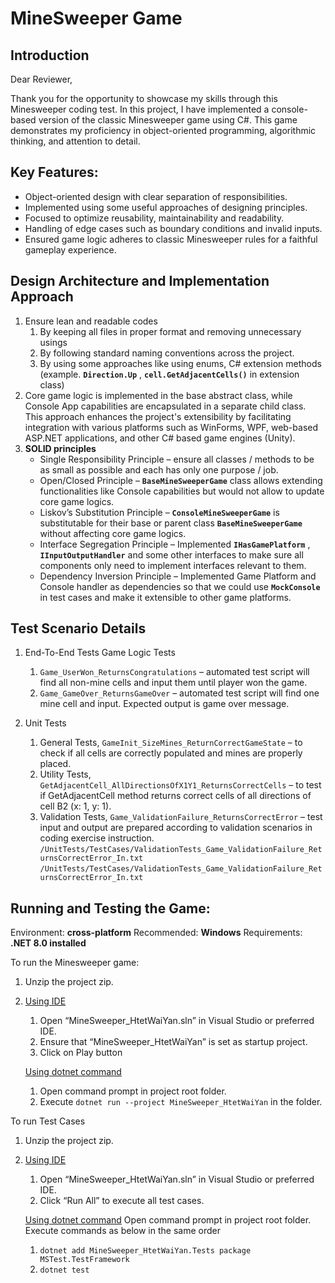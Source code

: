 # MineSweeper Game

## Introduction

Dear Reviewer,

Thank you for the opportunity to showcase my skills through this Minesweeper coding test. In this
project, I have implemented a console-based version of the classic Minesweeper game using C#.
This game demonstrates my proficiency in object-oriented programming, algorithmic thinking, and
attention to detail.

## Key Features:

- Object-oriented design with clear separation of responsibilities.
- Implemented using some useful approaches of designing principles.
- Focused to optimize reusability, maintainability and readability.
- Handling of edge cases such as boundary conditions and invalid inputs.
- Ensured game logic adheres to classic Minesweeper rules for a faithful gameplay experience.

## Design Architecture and Implementation Approach

1. Ensure lean and readable codes
    1. By keeping all files in proper format and removing unnecessary usings
    2. By following standard naming conventions across the project.
    3. By using some approaches like using enums, C# extension methods (example.
       **```Direction.Up```** , **```cell.GetAdjacentCells()```** in extension class)
2. Core game logic is implemented in the base abstract class, while Console App capabilities are
    encapsulated in a separate child class. This approach enhances the project's extensibility by
    facilitating integration with various platforms such as WinForms, WPF, web-based ASP.NET
    applications, and other C# based game engines (Unity).
3. **SOLID principles**
    * Single Responsibility Principle – ensure all classes / methods to be as small as possible and each has
    only one purpose / job.
    * Open/Closed Principle – **```BaseMineSweeperGame```** class allows extending functionalities like Console
      capabilities but would not allow to update core game logics.
    * Liskov’s Substitution Principle – **```ConsoleMineSweeperGame```** is substitutable for their base or parent
    class **```BaseMineSweeperGame```** without affecting core game logics.
    * Interface Segregation Principle – Implemented **```IHasGamePlatform```** , **```IInputOutputHandler```** and some
    other interfaces to make sure all components only need to implement interfaces relevant to them.
    * Dependency Inversion Principle – Implemented Game Platform and Console handler as dependencies
    so that we could use **```MockConsole```** in test cases and make it extensible to other game platforms.


## Test Scenario Details

1. End-To-End Tests
    Game Logic Tests
    1. ```Game_UserWon_ReturnsCongratulations``` – automated test script will find all non-mine
cells and input them until player won the game.
    2. ```Game_GameOver_ReturnsGameOver``` – automated test script will find one mine cell and
input. Expected output is game over message.

2. Unit Tests
    1. General Tests, ```GameInit_SizeMines_ReturnCorrectGameState``` – to check if all cells are correctly populated and mines are properly placed.
    2. Utility Tests, ```GetAdjacentCell_AllDirectionsOfX1Y1_ReturnsCorrectCells``` – to test if GetAdjacentCell method returns correct cells of all directions of cell B2 (x: 1, y: 1).
    3. Validation Tests, ```Game_ValidationFailure_ReturnsCorrectError``` – test input and output are prepared according to validation scenarios in coding exercise instruction.
        ```/UnitTests/TestCases/ValidationTests_Game_ValidationFailure_ReturnsCorrectError_In.txt```
        ```/UnitTests/TestCases/ValidationTests_Game_ValidationFailure_ReturnsCorrectError_In.txt```

## Running and Testing the Game:

Environment: **cross-platform**
Recommended: **Windows**
Requirements: **.NET 8.0 installed**

To run the Minesweeper game:

1. Unzip the project zip.
2. <ins>Using IDE</ins>
    1. Open “MineSweeper_HtetWaiYan.sln” in Visual Studio or preferred IDE.
    2. Ensure that “MineSweeper_HtetWaiYan” is set as startup project.
    3. Click on Play button

    <ins>Using dotnet command</ins>
    1. Open command prompt in project root folder.
    2. Execute ```dotnet run --project MineSweeper_HtetWaiYan``` in the folder.

To run Test Cases

1. Unzip the project zip.
2. <ins>Using IDE</ins>
    1. Open “MineSweeper_HtetWaiYan.sln” in Visual Studio or preferred IDE.
    2. Click “Run All” to execute all test cases.

    <ins>Using dotnet command</ins>
    Open command prompt in project root folder.
    Execute commands as below in the same order
    1. ```dotnet add MineSweeper_HtetWaiYan.Tests package MSTest.TestFramework```
    2. ```dotnet test```

